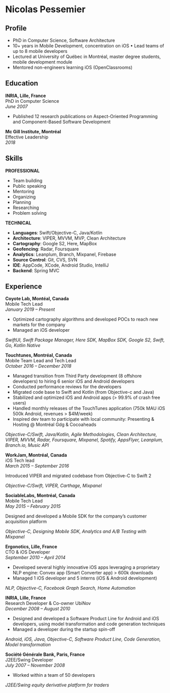 # Nicolas Pessemier

## Profile


- PhD in Computer Science, Software Architecture
- 10+ years in Mobile Development, concentration on iOS • Lead teams of up to 8 mobile developers
- Lectured at University of Québec in Montréal, master
degree students, mobile development module
- Mentored non-engineers learning iOS (OpenClassrooms)

## Education

**INRIA, Lille, France**  
PhD in Computer Science   
*June 2007*

- Published 12 research publications on Aspect-Oriented Programming and Component-Based Software Development

**Mc Gill Institute, Montréal**  
Effective Leadership  
*2018*

## Skills

**PROFESSIONAL**

- Team building 
- Public speaking 
- Mentoring 
- Organizing 
- Planning 
- Researching 
- Problem solving

**TECHNICAL**

- **Languages**: Swift/Objective-C, Java/Kotlin
- **Architecture**: VIPER, MVVM, MVP, Clean Architecture 
- **Cartography**: Google S2, Here, MapBox
- **Geofencing**: Radar, Foursquare
- **Analytics**: Leanplum, Branch, Mixpanel, Firebase
- **Source Control**: Git, CVS, SVN
- **IDE**: AppCode, XCode, Android Studio, IntelliJ
- **Backend**: Spring MVC

## Experience

**Coyote Lab, Montéal, Canada**  
Mobile Tech Lead   
*January 2019 – Present*  

- Optimized cartography algorithms and developed POCs to reach new
markets for the company
- Managed an iOS developer

*SwiftUI, Swift Package Manager, Here SDK, MapBox SDK, Google S2, Swift, Go, Kotlin Native*

**Touchtunes, Montréal, Canada**   
Mobile Team Lead and Tech Lead   
*October 2016 – December 2018*

- Managed transition from Third Party development (8 offshore developers) to hiring 6 senior iOS and Android developers
- Conducted performance reviews for the developers
- Migrated code base to Swift and Kotlin (from Objective-c and Java)
- Stabilized and optimized iOS and Android apps (> 99.9% of crash free users)
- Handled monthly releases of the TouchTunes application (750k MAU iOS 500k Android, revenues > $4M/week)
- Inspired dev team to participate with local community: Presenting & Hosting @ Montréal Gdg & Cocoaheads

*Objective-C/Swift, Java/Kotlin, Agile Methodologies, Clean Architecture, VIPER, MVVM, Radar, Foursquare, Mixpanel, Spotify, AppsFlyer, Leanplum, Branch.io, Music API*


**WorkJam, Montréal, Canada**   
iOS Tech lead   
*March 2015 – September 2016*

Introduced VIPER and migrated codebase from Objective-C to Swift 2

*Objective-C/Swift, VIPER, Carthage, Mixpanel*

**SociableLabs, Montréal, Canada**     
Mobile Tech Lead   
*May 2015 – February 2015*

Designed and developed a Mobile SDK for the company’s customer acquisition platform

*Objective-C, Designing Mobile SDK, Analytics and A/B Testing with Mixpanel*

**Ergonotics, Lille, France**   
CTO & iOS Developer   
*September 2010 – April 2014*

- Developed several highly innovative iOS apps leveraging a proprietary NLP engine: Convex app (Smart Converter app) > 600k downloads
- Managed 1 iOS developer and 5 interns (iOS & Android development)

*NLP, Objective-C, Facebook Graph Search, Home Automation*

**INRIA, Lille, France**   
Research Developer & Co-owner UbiNov   
*December 2008 – August 2010*

- Designed and developed a Software Product Line for Android and iOS developers, using model transformation and code generation techniques
- Managed a developer during the startup spin-off

*Android, iOS, Java, Objective-C, Software Product Line, Code Generation, Model transformation*


**Société Générale Bank, Paris, France**  
J2EE/Swing Developer   
*July 2007 – November 2008*
- Worked within a team of 50 developers

*J2EE/Swing equity derivative platform for traders*